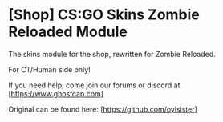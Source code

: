 # [Shop] CS:GO Skins Zombie Reloaded Module 

The skins module for the shop, rewritten for Zombie Reloaded.

For CT/Human side only!

If you need help, come join our forums or discord at [https://www.ghostcap.com]

Original can be found here: [https://github.com/oylsister]